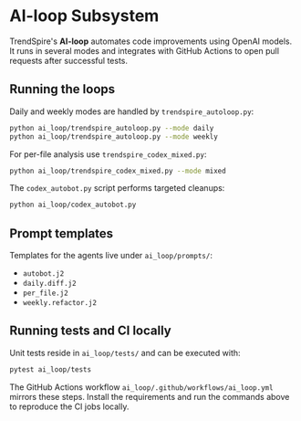 # AI-loop Subsystem

TrendSpire's **AI-loop** automates code improvements using OpenAI models. It runs in several modes and integrates with GitHub Actions to open pull requests after successful tests.

## Running the loops

Daily and weekly modes are handled by `trendspire_autoloop.py`:

```bash
python ai_loop/trendspire_autoloop.py --mode daily
python ai_loop/trendspire_autoloop.py --mode weekly
```

For per-file analysis use `trendspire_codex_mixed.py`:

```bash
python ai_loop/trendspire_codex_mixed.py --mode mixed
```

The `codex_autobot.py` script performs targeted cleanups:

```bash
python ai_loop/codex_autobot.py
```

## Prompt templates

Templates for the agents live under `ai_loop/prompts/`:

- `autobot.j2`
- `daily.diff.j2`
- `per_file.j2`
- `weekly.refactor.j2`

## Running tests and CI locally

Unit tests reside in `ai_loop/tests/` and can be executed with:

```bash
pytest ai_loop/tests
```

The GitHub Actions workflow `ai_loop/.github/workflows/ai_loop.yml` mirrors these steps. Install the requirements and run the commands above to reproduce the CI jobs locally.


